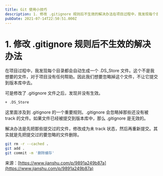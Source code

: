 ```yaml
---
title: Git 使用小技巧
description: 1. 修改 .gitignore 规则后不生效的解决办法在项目过程中，我发现每个目录都会自动生成一个 .DS_Store 文件。这个不是我想要的文件，对于项目没有任何帮助。因此我们想要忽略掉这个文件，不让它提交到版本库中去。可是修改了 .gitignore 文件之后，发现并没有生效。+ .DS...
pubDate: 2021-07-14T22:50:51.000Z
---
```


# 1. 修改 .gitignore 规则后不生效的解决办法
在项目过程中，我发现每个目录都会自动生成一个 .DS_Store 文件。这个不是我想要的文件，对于项目没有任何帮助。因此我们想要忽略掉这个文件，不让它提交到版本库中去。

可是修改了 .gitignore 文件之后，发现并没有生效。
```bash
+ .DS_Store
```
这里面涉及到 .gitignore 的一个重要规则。.gitignore 会忽略掉那些还没有被 track 的文件。如果文件已经被提交到版本库中，那么 .gitignore 是无效的。

解决办法是先把那些提交过的文件，修改成为未 track 状态，然后再重新提交。其实就是先把提交过的要忽略的文件删除。
```bash
git rm -r --cached .
git add .
git commit -m '删除缓存'
```
来源：[https://www.jianshu.com/p/9891a249b87a](https://www.jianshu.com/p/9891a249b87a)
